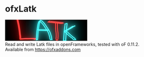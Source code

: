 # ofxLatk
<img src="ofxaddons_thumbnail.png"><br>
Read and write Latk files in openFrameworks, tested with oF 0.11.2.<br> 
Available from https://ofxaddons.com
